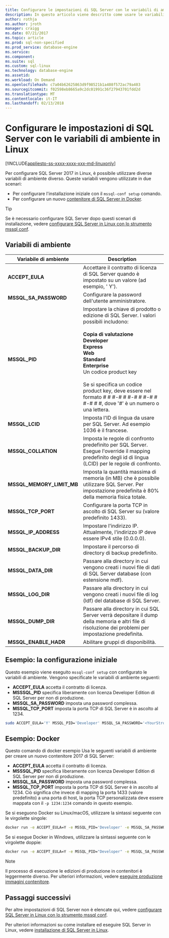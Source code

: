 ```yaml
---
title: Configurare le impostazioni di SQL Server con le variabili di ambiente | Documenti Microsoft
description: In questo articolo viene descritto come usare le variabili di ambiente per configurare impostazioni specifiche di SQL Server 2017 in Linux.
author: rothja
ms.author: jroth
manager: craigg
ms.date: 07/21/2017
ms.topic: article
ms.prod: sql-non-specified
ms.prod_service: database-engine
ms.service: 
ms.component: 
ms.suite: sql
ms.custom: sql-linux
ms.technology: database-engine
ms.assetid: 
ms.workload: On Demand
ms.openlocfilehash: c7a04b62625863d9f98521b1a408f572ac79a403
ms.sourcegitcommit: f02598eb8665a9c2dc01991c36f27943701fdd2d
ms.translationtype: MT
ms.contentlocale: it-IT
ms.lasthandoff: 02/13/2018
---
```

# <a name="configure-sql-server-settings-with-environment-variables-on-linux"></a>Configurare le impostazioni di SQL Server con le variabili di ambiente in Linux

[!INCLUDE[appliesto-ss-xxxx-xxxx-xxx-md-linuxonly](../includes/appliesto-ss-xxxx-xxxx-xxx-md-linuxonly.md)]

Per configurare SQL Server 2017 in Linux, è possibile utilizzare diverse variabili di ambiente diverso. Queste variabili vengono utilizzate in due scenari:

- Per configurare l'installazione iniziale con il `mssql-conf setup` comando.
- Per configurare un nuovo [contenitore di SQL Server in Docker](quickstart-install-connect-docker.md).

> [!TIP]
> Se è necessario configurare SQL Server dopo questi scenari di installazione, vedere [configurare SQL Server in Linux con lo strumento mssql conf](sql-server-linux-configure-mssql-conf.md).

## <a name="environment-variables"></a>Variabili di ambiente

| Variabile di ambiente | Description |
|-----|-----|
| **ACCEPT_EULA** | Accettare il contratto di licenza di SQL Server quando è impostato su un valore (ad esempio, ' Y'). |
| **MSSQL_SA_PASSWORD** | Configurare la password dell'utente amministratore. |
| **MSSQL_PID** | Impostare la chiave di prodotto o edizione di SQL Server. I valori possibili includono: </br></br>**Copia di valutazione**</br>**Developer**</br>**Express**</br>**Web**</br>**Standard**</br>**Enterprise**</br>Un codice product key</br></br>Se si specifica un codice product key, deve essere nel formato # # #-# # #-# # #-# # #-# # #, dove '#' è un numero o una lettera.|
| **MSSQL_LCID** | Imposta l'ID di lingua da usare per SQL Server. Ad esempio 1036 è il francese. |
| **MSSQL_COLLATION** | Imposta le regole di confronto predefinito per SQL Server. Esegue l'override il mapping predefinito degli id di lingua (LCID) per le regole di confronto. |
| **MSSQL_MEMORY_LIMIT_MB** | Imposta la quantità massima di memoria (in MB) che è possibile utilizzare SQL Server. Per impostazione predefinita è 80% della memoria fisica totale. |
| **MSSQL_TCP_PORT** | Configurare la porta TCP in ascolto di SQL Server su (valore predefinito 1433). |
| **MSSQL_IP_ADDRESS** | Impostare l'indirizzo IP. Attualmente, l'indirizzo IP deve essere IPv4 stile (0.0.0.0). |
| **MSSQL_BACKUP_DIR** | Impostare il percorso di directory di backup predefinito. |
| **MSSQL_DATA_DIR** | Passare alla directory in cui vengono creati i nuovi file di dati di SQL Server database (con estensione mdf). |
| **MSSQL_LOG_DIR** | Passare alla directory in cui vengono creati i nuovi file di log (ldf) del database di SQL Server. |
| **MSSQL_DUMP_DIR** | Passare alla directory in cui SQL Server verrà depositare il dump della memoria e altri file di risoluzione dei problemi per impostazione predefinita. |
| **MSSQL_ENABLE_HADR** | Abilitare gruppi di disponibilità. |

## <a name="example-initial-setup"></a>Esempio: la configurazione iniziale

Questo esempio viene eseguito `mssql-conf setup` con configurato le variabili di ambiente. Vengono specificate le variabili di ambiente seguenti:

- **ACCEPT_EULA** accetta il contratto di licenza.
- **MSSSQL_PID** specifica liberamente con licenza Developer Edition di SQL Server per non di produzione.
- **MSSQL_SA_PASSWORD** imposta una password complessa.
- **MSSQL_TCP_PORT** imposta la porta TCP di SQL Server è in ascolto al 1234.

```bash
sudo ACCEPT_EULA='Y' MSSQL_PID='Developer' MSSQL_SA_PASSWORD='<YourStrong!Passw0rd>' MSSQL_TCP_PORT=1234 /opt/mssql/bin/mssql-conf setup
```

## <a name="example-docker"></a>Esempio: Docker

Questo comando di docker esempio Usa le seguenti variabili di ambiente per creare un nuovo contenitore 2017 di SQL Server:

- **ACCEPT_EULA** accetta il contratto di licenza.
- **MSSSQL_PID** specifica liberamente con licenza Developer Edition di SQL Server per non di produzione.
- **MSSQL_SA_PASSWORD** imposta una password complessa.
- **MSSQL_TCP_PORT** imposta la porta TCP di SQL Server è in ascolto al 1234. Ciò significa che invece di mapping la porta 1433 (valore predefinito) a una porta di host, la porta TCP personalizzata deve essere mappata con il `-p 1234:1234` comando in questo esempio.

Se si eseguono Docker su Linux/macOS, utilizzare la sintassi seguente con le virgolette singole:

```bash
docker run -e ACCEPT_EULA=Y -e MSSQL_PID='Developer' -e MSSQL_SA_PASSWORD='<YourStrong!Passw0rd>' -e MSSQL_TCP_PORT=1234 -p 1234:1234 -d microsoft/mssql-server-linux:2017-latest
```

Se si esegue Docker in Windows, utilizzare la sintassi seguente con le virgolette doppie:

```bash
docker run -e ACCEPT_EULA=Y -e MSSQL_PID="Developer" -e MSSQL_SA_PASSWORD="<YourStrong!Passw0rd>" -e MSSQL_TCP_PORT=1234 -p 1234:1234 -d microsoft/mssql-server-linux:2017-latest
```

> [!NOTE]
> Il processo di esecuzione le edizioni di produzione in contenitori è leggermente diverso. Per ulteriori informazioni, vedere [eseguire produzione immagini contenitore](sql-server-linux-configure-docker.md#production).

## <a name="next-steps"></a>Passaggi successivi

Per altre impostazioni di SQL Server non è elencate qui, vedere [configurare SQL Server in Linux con lo strumento mssql conf](sql-server-linux-configure-mssql-conf.md).

Per ulteriori informazioni su come installare ed eseguire SQL Server in Linux, vedere [installazione di SQL Server in Linux](sql-server-linux-setup.md).
